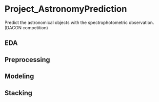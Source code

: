 # Project_AstronomyPrediction
Predict the astronomical objects with the spectrophotometric observation. (DACON competition)

## EDA

## Preprocessing

## Modeling

## Stacking
